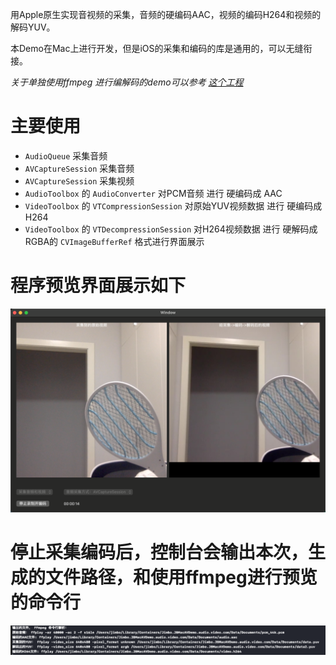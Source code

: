 用Apple原生实现音视频的采集，音频的硬编码AAC，视频的编码H264和视频的解码YUV。

本Demo在Mac上进行开发，但是iOS的采集和编码的库是通用的，可以无缝衔接。

*关于单独使用ffmpeg 进行编解码的demo可以参考 [这个工程](https://github.com/goldWave/QTFFmpegDemo)*

# 主要使用
- `AudioQueue` 采集音频
- `AVCaptureSession` 采集音频
- `AVCaptureSession` 采集视频
- `AudioToolbox` 的 `AudioConverter` 对PCM音频 进行 硬编码成  AAC
- `VideoToolbox` 的 `VTCompressionSession` 对原始YUV视频数据 进行 硬编码成 H264
- `VideoToolbox` 的 `VTDecompressionSession` 对H264视频数据 进行 硬解码成 RGBA的 `CVImageBufferRef` 格式进行界面展示

# 程序预览界面展示如下
![预览界面展示如下](https://github.com/goldWave/AudioVideoStudy/blob/main/JBMacAVDemo/Snipaste_preview.png)

# 停止采集编码后，控制台会输出本次，生成的文件路径，和使用ffmpeg进行预览的命令行
![图片](https://github.com/goldWave/AudioVideoStudy/blob/main/JBMacAVDemo/Snipaste_output.png)